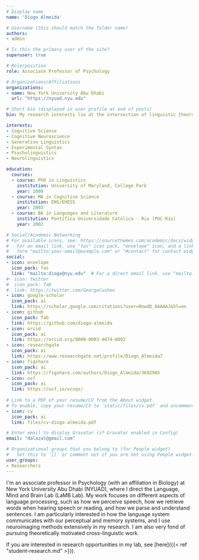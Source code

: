 ```yaml
---
# Display name
name: 'Diogo Almeida'

# Username (this should match the folder name)
authors:
- admin

# Is this the primary user of the site?
superuser: true

# Role/position
role: Associate Professor of Psychology

# Organizations/Affiliations
organizations:
- name: New York University Abu Dhabi
  url: "https://nyuad.nyu.edu"

# Short bio (displayed in user profile at end of posts)
bio: My research interests lie at the intersection of linguistic theory, psycholinguistics and neurocience of language.

interests:
- Cognitive Science
- Cognitive Neuroscience
- Generative Linguistics
- Experimental Syntax
- Psycholinguistics
- Neurolinguistics

education:
  courses:
  - course: PhD in Linguistics
    institution: University of Maryland, College Park
    year: 2009
  - course: MA in Cognitive Science
    institution: ENS/EHESS
    year: 2003
  - course: BA in Languages and Literature
    institution: Pontífica Universidade Católica - Rio (PUC-Rio)
    year: 2002

# Social/Academic Networking
# For available icons, see: https://sourcethemes.com/academic/docs/widgets/#icons
#   For an email link, use "fas" icon pack, "envelope" icon, and a link in the
#   form "mailto:your-email@example.com" or "#contact" for contact widget.
social:
- icon: envelope
  icon_pack: fas
  link: "mailto:diogo@nyu.edu"  # For a direct email link, use "mailto:test@example.org".
#- icon: twitter
#  icon_pack: fab
#  link: https://twitter.com/GeorgeCushen
- icon: google-scholar
  icon_pack: ai
  link: https://scholar.google.com/citations?user=RnwdD_8AAAAJ&hl=en
- icon: github
  icon_pack: fab
  link: https://github.com/diogo-almeida
- icon: orcid
  icon_pack: ai
  link: https://orcid.org/0000-0003-4674-8092
- icon: researchgate
  icon_pack: ai
  link: https://www.researchgate.net/profile/Diogo_Almeida7
- icon: figshare
  icon_pack: ai
  link: https://figshare.com/authors/Diogo_Almeida/3692905
- icon: osf
  icon_pack: ai
  link: https://osf.io/vcvqx/
  
# Link to a PDF of your resume/CV from the About widget.
# To enable, copy your resume/CV to `static/files/cv.pdf` and uncomment the lines below.  
- icon: cv
  icon_pack: ai
  link: files/cv-diogo-almeida.pdf

# Enter email to display Gravatar (if Gravatar enabled in Config)
email: "dalazal@gmail.com"

# Organizational groups that you belong to (for People widget)
#   Set this to `[]` or comment out if you are not using People widget.  
user_groups:
- Researchers
---
```


I'm an associate professor in Psychology (with an affiliation in Biology) at New York University Abu Dhabi (NYUAD), where I direct the Language, Mind and Brain Lab (LaMB Lab). My work focuses on different aspects of language processing, such as how we perceive speech, how we retrieve words when hearing speech or reading, and how we parse and understand sentences. I am particularly interested in how the language system communicates with our perceptual and memory systems, and I use neuroimaging methods extensively in my research. I am also very fond of pursuing theoretically motivated cross-linguistic work.

If you are interested in research opportunities in my lab, see [here]({{< ref "student-research.md" >}}).

